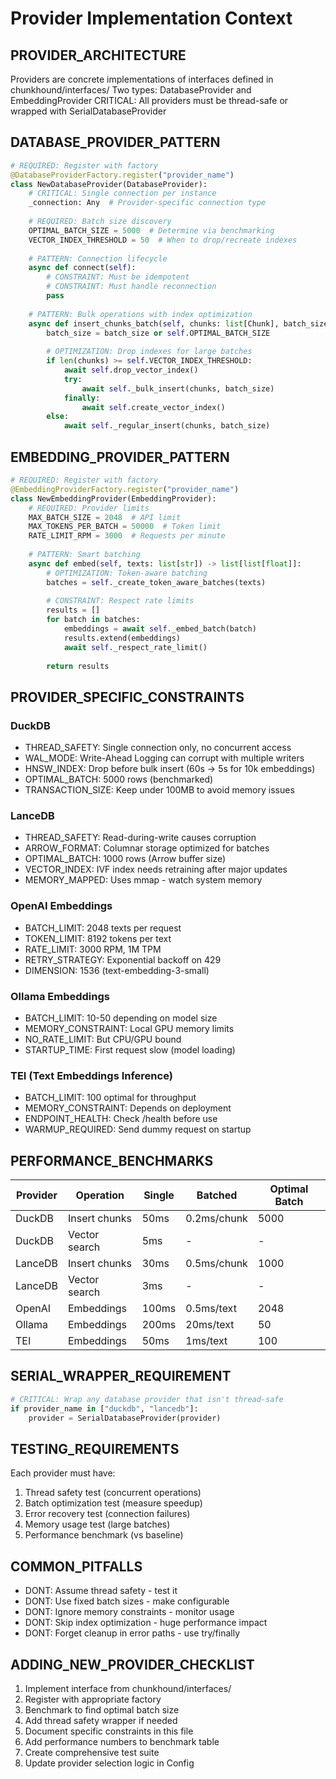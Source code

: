 # Provider Implementation Context

## PROVIDER_ARCHITECTURE
Providers are concrete implementations of interfaces defined in chunkhound/interfaces/
Two types: DatabaseProvider and EmbeddingProvider
CRITICAL: All providers must be thread-safe or wrapped with SerialDatabaseProvider

## DATABASE_PROVIDER_PATTERN
```python
# REQUIRED: Register with factory
@DatabaseProviderFactory.register("provider_name")
class NewDatabaseProvider(DatabaseProvider):
    # CRITICAL: Single connection per instance
    _connection: Any  # Provider-specific connection type
    
    # REQUIRED: Batch size discovery
    OPTIMAL_BATCH_SIZE = 5000  # Determine via benchmarking
    VECTOR_INDEX_THRESHOLD = 50  # When to drop/recreate indexes
    
    # PATTERN: Connection lifecycle
    async def connect(self):
        # CONSTRAINT: Must be idempotent
        # CONSTRAINT: Must handle reconnection
        pass
    
    # PATTERN: Bulk operations with index optimization
    async def insert_chunks_batch(self, chunks: list[Chunk], batch_size: int = None):
        batch_size = batch_size or self.OPTIMAL_BATCH_SIZE
        
        # OPTIMIZATION: Drop indexes for large batches
        if len(chunks) >= self.VECTOR_INDEX_THRESHOLD:
            await self.drop_vector_index()
            try:
                await self._bulk_insert(chunks, batch_size)
            finally:
                await self.create_vector_index()
        else:
            await self._regular_insert(chunks, batch_size)
```

## EMBEDDING_PROVIDER_PATTERN
```python
# REQUIRED: Register with factory
@EmbeddingProviderFactory.register("provider_name")
class NewEmbeddingProvider(EmbeddingProvider):
    # REQUIRED: Provider limits
    MAX_BATCH_SIZE = 2048  # API limit
    MAX_TOKENS_PER_BATCH = 50000  # Token limit
    RATE_LIMIT_RPM = 3000  # Requests per minute
    
    # PATTERN: Smart batching
    async def embed(self, texts: list[str]) -> list[list[float]]:
        # OPTIMIZATION: Token-aware batching
        batches = self._create_token_aware_batches(texts)
        
        # CONSTRAINT: Respect rate limits
        results = []
        for batch in batches:
            embeddings = await self._embed_batch(batch)
            results.extend(embeddings)
            await self._respect_rate_limit()
        
        return results
```

## PROVIDER_SPECIFIC_CONSTRAINTS

### DuckDB
- THREAD_SAFETY: Single connection only, no concurrent access
- WAL_MODE: Write-Ahead Logging can corrupt with multiple writers
- HNSW_INDEX: Drop before bulk insert (60s → 5s for 10k embeddings)
- OPTIMAL_BATCH: 5000 rows (benchmarked)
- TRANSACTION_SIZE: Keep under 100MB to avoid memory issues

### LanceDB
- THREAD_SAFETY: Read-during-write causes corruption
- ARROW_FORMAT: Columnar storage optimized for batches
- OPTIMAL_BATCH: 1000 rows (Arrow buffer size)
- VECTOR_INDEX: IVF index needs retraining after major updates
- MEMORY_MAPPED: Uses mmap - watch system memory

### OpenAI Embeddings
- BATCH_LIMIT: 2048 texts per request
- TOKEN_LIMIT: 8192 tokens per text
- RATE_LIMIT: 3000 RPM, 1M TPM
- RETRY_STRATEGY: Exponential backoff on 429
- DIMENSION: 1536 (text-embedding-3-small)

### Ollama Embeddings
- BATCH_LIMIT: 10-50 depending on model size
- MEMORY_CONSTRAINT: Local GPU memory limits
- NO_RATE_LIMIT: But CPU/GPU bound
- STARTUP_TIME: First request slow (model loading)

### TEI (Text Embeddings Inference)
- BATCH_LIMIT: 100 optimal for throughput
- MEMORY_CONSTRAINT: Depends on deployment
- ENDPOINT_HEALTH: Check /health before use
- WARMUP_REQUIRED: Send dummy request on startup

## PERFORMANCE_BENCHMARKS
| Provider | Operation | Single | Batched | Optimal Batch |
|----------|-----------|---------|----------|---------------|
| DuckDB | Insert chunks | 50ms | 0.2ms/chunk | 5000 |
| DuckDB | Vector search | 5ms | - | - |
| LanceDB | Insert chunks | 30ms | 0.5ms/chunk | 1000 |
| LanceDB | Vector search | 3ms | - | - |
| OpenAI | Embeddings | 100ms | 0.5ms/text | 2048 |
| Ollama | Embeddings | 200ms | 20ms/text | 50 |
| TEI | Embeddings | 50ms | 1ms/text | 100 |

## SERIAL_WRAPPER_REQUIREMENT
```python
# CRITICAL: Wrap any database provider that isn't thread-safe
if provider_name in ["duckdb", "lancedb"]:
    provider = SerialDatabaseProvider(provider)
```

## TESTING_REQUIREMENTS
Each provider must have:
1. Thread safety test (concurrent operations)
2. Batch optimization test (measure speedup)
3. Error recovery test (connection failures)
4. Memory usage test (large batches)
5. Performance benchmark (vs baseline)

## COMMON_PITFALLS
- DONT: Assume thread safety - test it
- DONT: Use fixed batch sizes - make configurable
- DONT: Ignore memory constraints - monitor usage
- DONT: Skip index optimization - huge performance impact
- DONT: Forget cleanup in error paths - use try/finally

## ADDING_NEW_PROVIDER_CHECKLIST
1. Implement interface from chunkhound/interfaces/
2. Register with appropriate factory
3. Benchmark to find optimal batch size
4. Add thread safety wrapper if needed
5. Document specific constraints in this file
6. Add performance numbers to benchmark table
7. Create comprehensive test suite
8. Update provider selection logic in Config